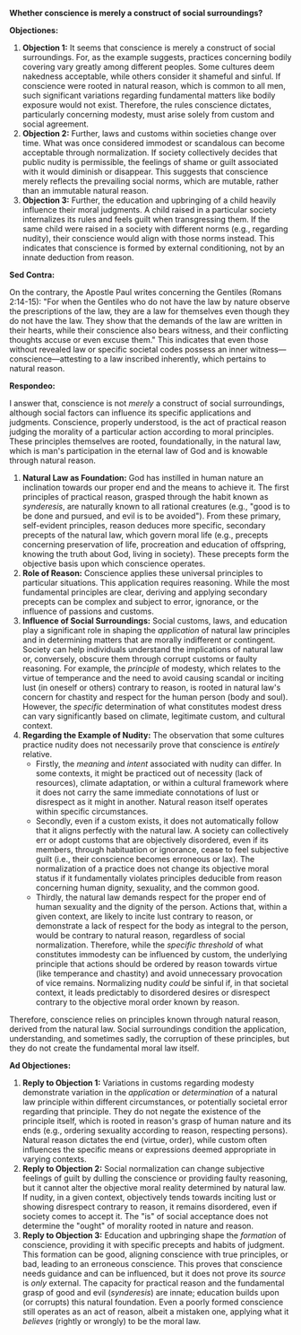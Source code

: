 **Whether conscience is merely a construct of social surroundings?**

**Objectiones:**

1.  **Objection 1:** It seems that conscience is merely a construct of social surroundings. For, as the example suggests, practices concerning bodily covering vary greatly among different peoples. Some cultures deem nakedness acceptable, while others consider it shameful and sinful. If conscience were rooted in natural reason, which is common to all men, such significant variations regarding fundamental matters like bodily exposure would not exist. Therefore, the rules conscience dictates, particularly concerning modesty, must arise solely from custom and social agreement.
2.  **Objection 2:** Further, laws and customs within societies change over time. What was once considered immodest or scandalous can become acceptable through normalization. If society collectively decides that public nudity is permissible, the feelings of shame or guilt associated with it would diminish or disappear. This suggests that conscience merely reflects the prevailing social norms, which are mutable, rather than an immutable natural reason.
3.  **Objection 3:** Further, the education and upbringing of a child heavily influence their moral judgments. A child raised in a particular society internalizes its rules and feels guilt when transgressing them. If the same child were raised in a society with different norms (e.g., regarding nudity), their conscience would align with those norms instead. This indicates that conscience is formed by external conditioning, not by an innate deduction from reason.

**Sed Contra:**

On the contrary, the Apostle Paul writes concerning the Gentiles (Romans 2:14-15): "For when the Gentiles who do not have the law by nature observe the prescriptions of the law, they are a law for themselves even though they do not have the law. They show that the demands of the law are written in their hearts, while their conscience also bears witness, and their conflicting thoughts accuse or even excuse them." This indicates that even those without revealed law or specific societal codes possess an inner witness—conscience—attesting to a law inscribed inherently, which pertains to natural reason.

**Respondeo:**

I answer that, conscience is not *merely* a construct of social surroundings, although social factors can influence its specific applications and judgments. Conscience, properly understood, is the act of practical reason judging the morality of a particular action according to moral principles. These principles themselves are rooted, foundationally, in the natural law, which is man's participation in the eternal law of God and is knowable through natural reason.

1.  **Natural Law as Foundation:** God has instilled in human nature an inclination towards our proper end and the means to achieve it. The first principles of practical reason, grasped through the habit known as *synderesis*, are naturally known to all rational creatures (e.g., "good is to be done and pursued, and evil is to be avoided"). From these primary, self-evident principles, reason deduces more specific, secondary precepts of the natural law, which govern moral life (e.g., precepts concerning preservation of life, procreation and education of offspring, knowing the truth about God, living in society). These precepts form the objective basis upon which conscience operates.
2.  **Role of Reason:** Conscience applies these universal principles to particular situations. This application requires reasoning. While the most fundamental principles are clear, deriving and applying secondary precepts can be complex and subject to error, ignorance, or the influence of passions and customs.
3.  **Influence of Social Surroundings:** Social customs, laws, and education play a significant role in shaping the *application* of natural law principles and in determining matters that are morally indifferent or contingent. Society can help individuals understand the implications of natural law or, conversely, obscure them through corrupt customs or faulty reasoning. For example, the *principle* of modesty, which relates to the virtue of temperance and the need to avoid causing scandal or inciting lust (in oneself or others) contrary to reason, is rooted in natural law's concern for chastity and respect for the human person (body and soul). However, the *specific* determination of what constitutes modest dress can vary significantly based on climate, legitimate custom, and cultural context.
4.  **Regarding the Example of Nudity:** The observation that some cultures practice nudity does not necessarily prove that conscience is *entirely* relative.
    *   Firstly, the *meaning* and *intent* associated with nudity can differ. In some contexts, it might be practiced out of necessity (lack of resources), climate adaptation, or within a cultural framework where it does not carry the same immediate connotations of lust or disrespect as it might in another. Natural reason itself operates within specific circumstances.
    *   Secondly, even if a custom exists, it does not automatically follow that it aligns perfectly with the natural law. A society can collectively err or adopt customs that are objectively disordered, even if its members, through habituation or ignorance, cease to feel subjective guilt (i.e., their conscience becomes erroneous or lax). The normalization of a practice does not change its objective moral status if it fundamentally violates principles deducible from reason concerning human dignity, sexuality, and the common good.
    *   Thirdly, the natural law demands respect for the proper end of human sexuality and the dignity of the person. Actions that, within a given context, are likely to incite lust contrary to reason, or demonstrate a lack of respect for the body as integral to the person, would be contrary to natural reason, regardless of social normalization. Therefore, while the *specific threshold* of what constitutes immodesty can be influenced by custom, the underlying principle that actions should be ordered by reason towards virtue (like temperance and chastity) and avoid unnecessary provocation of vice remains. Normalizing nudity *could* be sinful if, in that societal context, it leads predictably to disordered desires or disrespect contrary to the objective moral order known by reason.

Therefore, conscience relies on principles known through natural reason, derived from the natural law. Social surroundings condition the application, understanding, and sometimes sadly, the corruption of these principles, but they do not create the fundamental moral law itself.

**Ad Objectiones:**

1.  **Reply to Objection 1:** Variations in customs regarding modesty demonstrate variation in the *application* or *determination* of a natural law principle within different circumstances, or potentially societal error regarding that principle. They do not negate the existence of the principle itself, which is rooted in reason's grasp of human nature and its ends (e.g., ordering sexuality according to reason, respecting persons). Natural reason dictates the end (virtue, order), while custom often influences the specific means or expressions deemed appropriate in varying contexts.
2.  **Reply to Objection 2:** Social normalization can change subjective feelings of guilt by dulling the conscience or providing faulty reasoning, but it cannot alter the objective moral reality determined by natural law. If nudity, in a given context, objectively tends towards inciting lust or showing disrespect contrary to reason, it remains disordered, even if society comes to accept it. The "is" of social acceptance does not determine the "ought" of morality rooted in nature and reason.
3.  **Reply to Objection 3:** Education and upbringing shape the *formation* of conscience, providing it with specific precepts and habits of judgment. This formation can be good, aligning conscience with true principles, or bad, leading to an erroneous conscience. This proves that conscience needs guidance and can be influenced, but it does not prove its *source* is *only* external. The capacity for practical reason and the fundamental grasp of good and evil (*synderesis*) are innate; education builds upon (or corrupts) this natural foundation. Even a poorly formed conscience still operates as an act of reason, albeit a mistaken one, applying what it *believes* (rightly or wrongly) to be the moral law.
